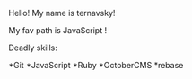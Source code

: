 Hello! My name is ternavsky!

My fav path is JavaScript !

Deadly skills:

*Git
*JavaScript
*Ruby
*OctoberCMS
*rebase
